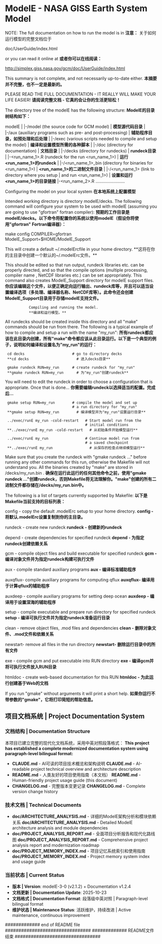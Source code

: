 # ModelE - NASA GISS Earth System Model

NOTE: The full documentation on how to run the model is in
**注意：** 关于如何运行模型的完整文档位于

doc/UserGuide/index.html

or you can read it online at
**或者你可以在线阅读：**

http://simplex.giss.nasa.gov/gcm/doc/UserGuide/index.html

This summary is not complete, and not necessarily up-to-date either.
**本摘要并不完整，也不一定是最新的。**

PLEASE READ THE FULL DOCUMENTATION - IT REALLY WILL MAKE YOUR LIFE EASIER!
**请阅读完整文档 - 它真的会让你的生活更轻松！**

The directory tree of the modelE has the following structure:
**ModelE的目录树结构如下：**

modelE
      |
      |-/model   (the source code for GCM model)
      |            **模型源代码目录**
      |
      |-/aux     (auxiliary programs such as pre- and post-processing)
      |           **辅助程序目录，如预处理和后处理**
      |
      |-/exec    (various scripts needed to compile and setup the model)
      |           **编译和设置模型所需的各种脚本**
      |
      |-/doc     (directory for documentation)
      |           **文档目录**
      |
      |-/decks   (directory for rundecks)
      |           **rundeck目录**
              |
              |-<run_name_1>.R     (rundeck for the run <run_name_1>)
              |                     **运行<run_name_1>的rundeck**
              |
              |-/<run_name_1>_bin  (directory for binaries for <run_name_1>)
              |                     **<run_name_1>的二进制文件目录**
              |
              |-/<run_name_1>      (link to directory where you setup
              |                     and run <run_name_1>)
              |                     **设置和运行<run_name_1>的目录链接**
              |-<run_name_2>.R
              ........................

   Configuring the model on your local system
   **在本地系统上配置模型**

Intended working directory is directory modelE/decks. The following
command will configure your system to be used with modelE (assuming
you are going to use "gfortran" fortran compiler):
**预期的工作目录是modelE/decks。以下命令将配置你的系统以使用modelE（假设你将使用"gfortran" Fortran编译器）：**

make config COMPILER=gfortran ModelE_Support=$HOME/ModelE_Support

This will create a default ~/.modelErcfile in your home directory.
**这将在你的主目录中创建一个默认的~/.modelErc文件。**

This should be edited so that run output, rundeck libraries etc. can
be properly directed, and so that the compile options (multiple
processing, compiler name , NetCDF libraries etc.)  can be set
appropriately. This command also creates ModelE_Support directory
for modelE support files.
**你应该编辑这个文件，以便正确定向运行输出、rundeck库等，并且可以适当设置编译选项（多处理、编译器名称、NetCDF库等）。此命令还会创建ModelE_Support目录用于存储modelE支持文件。**

               Compiling and running the model.
               **编译和运行模型。**

All rundecks should be created inside this directory and all "make"
commands should be run from there. The following is a typical example
of how to compile and setup a run with the name "my_run":
**所有rundeck都应该在此目录内创建，所有"make"命令都应该从此目录运行。以下是一个典型的例子，说明如何编译和设置名为"my_run"的运行：**

     cd decks                      # go to directory decks
     **cd decks                      # 进入decks目录**

     gmake rundeck RUN=my_run      # create rundeck for "my_run"
     **gmake rundeck RUN=my_run      # 为"my_run"创建rundeck**

You will need to edit the rundeck in order to choose a configuration
that is appropriate. Once that is done...
**你需要编辑rundeck以选择适当的配置。完成后...**

     gmake setup RUN=my_run        # compile the model and set up
                                   # a run directory for "my_run"
     **gmake setup RUN=my_run        # 编译模型并为"my_run"设置运行目录**

     ../exec/runE my_run -cold-restart   # Start model run from the
                                         # initial conditions
     **../exec/runE my_run -cold-restart   # 从初始条件开始模型运行**

     ../exec/runE my_run                 # Continue model run from
                                         # a saved checkpoint
     **../exec/runE my_run                 # 从保存的检查点继续模型运行**

Make sure that you create the rundeck with "gmake rundeck ..." before
running any other commands for this run, otherwise the Makefile will
not understand you.  All the binaries created by "make" are stored in
 /decks/my_run.bin .
**确保在运行此运行的任何其他命令之前，使用"gmake rundeck ..."创建rundeck，否则Makefile将无法理解你。"make"创建的所有二进制文件都存储在/decks/my_run.bin中。**

The following is a list of targets currently supported by Makefile:
**以下是Makefile当前支持的目标列表：**

config  - copy the default .modelErc setup to your home directory.
**config  - 将默认.modelErc设置复制到你的主目录。**

rundeck - create new rundeck
**rundeck - 创建新的rundeck**

depend  - create dependencies for specified rundeck
**depend  - 为指定rundeck创建依赖关系**

gcm     - compile object files and build executable for specified rundeck
**gcm     - 编译对象文件并为指定rundeck构建可执行文件**

aux     - compile standard auxiliary programs
**aux     - 编译标准辅助程序**

auxqflux- compile auxiliary programs for computing qflux
**auxqflux- 编译用于计算qflux的辅助程序**

auxdeep - compile auxiliary programs for setting deep ocean
**auxdeep - 编译用于设置深海的辅助程序**

setup   - compile executable and prepare run directory for specified rundeck
**setup   - 编译可执行文件并为指定rundeck准备运行目录**

clean   - remove object files, .mod files and dependencies
**clean   - 删除对象文件、.mod文件和依赖关系**

newstart- remove all files in the run directory
**newstart- 删除运行目录中的所有文件**

exe     - compile gcm and put executable into RUN directory
**exe     - 编译gcm并将可执行文件放入RUN目录**

htmldoc - create web-based documentation for this RUN
**htmldoc - 为此运行创建基于Web的文档**

If you run "gmake" without arguments it will print a short help.
**如果你运行不带参数的"gmake"，它将打印简短的帮助信息。**

## 项目文档系统 | Project Documentation System

### 文档结构 | Documentation Structure
本项目已建立完整的现代化文档系统，采用中英对照段落格式：
**This project has established a complete modernized documentation system using paragraph-level bilingual format:**

- **CLAUDE.md** - AI可读的项目技术概览和架构说明
**CLAUDE.md** - AI-readable project technical overview and architecture description
- **README.md** - 人类友好的项目使用指南（本文档）
**README.md** - Human-friendly project usage guide (this document)
- **CHANGELOG.md** - 完整版本变更记录
**CHANGELOG.md** - Complete version change history

### 技术文档 | Technical Documents
- **doc/ARCHITECTURE_ANALYSIS.md** - 详细的ModelE架构分析和模块依赖关系
**doc/ARCHITECTURE_ANALYSIS.md** - Detailed ModelE architecture analysis and module dependencies
- **doc/PROJECT_ANALYSIS_REPORT.md** - 全面项目分析报告和现代化路线图
**doc/PROJECT_ANALYSIS_REPORT.md** - Comprehensive project analysis report and modernization roadmap
- **doc/PROJECT_MEMORY_INDEX.md** - 项目记忆系统索引和使用指南
**doc/PROJECT_MEMORY_INDEX.md** - Project memory system index and usage guide

### 当前状态 | Current Status
- **版本 | Version**: modelE-3-0 (v2.1.2) + Documentation v1.2.4
- **文档更新 | Documentation Update**: 2025-10-23
- **文档格式 | Documentation Format**: 段落级中英对照 | Paragraph-level bilingual format
- **维护状态 | Maintenance Status**: 活跃维护，持续改进 | Active maintenance, continuous improvement

############# end of README file ################################
############# README文件结束 ################################